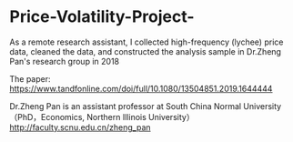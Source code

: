# Price-Volatility-Project-

As a remote research assistant, I collected high-frequency (lychee) price data, cleaned the data, and constructed the analysis sample in Dr.Zheng Pan's research group in 2018

The paper: https://www.tandfonline.com/doi/full/10.1080/13504851.2019.1644444



Dr.Zheng Pan is an assistant professor at South China Normal University （PhD，Economics, Northern Illinois University）
http://faculty.scnu.edu.cn/zheng_pan
